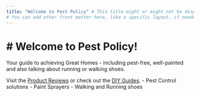 ```yaml
---
title: "Welcome to Pest Policy" # This title might or might not be displayed depending on theme settings
# You can add other front matter here, like a specific layout, if needed
---
```


# # Welcome to Pest Policy!

Your guide to achieving Great Homes - including pest-free, well-painted and also talking about running or walking shoes.

Visit the [Product Reviews](/categories/product-reviews/) or check out the [DIY Guides](/categories/guide/). - Pest Control solutions - Paint Sprayers - Walking and Running shoes
